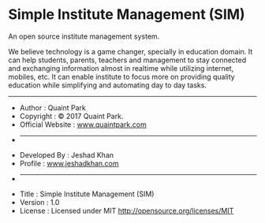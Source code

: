# Simple Institute Management (SIM)
An open source institute management system.

We believe technology is a game changer, specially in education domain. It can help students, parents, teachers and management to stay connected and exchanging information almost in realtime while utilizing internet, mobiles, etc. It can enable institute to focus more on providing quality education while simplifying and automating day to day tasks.

<hr />

 * Author               : Quaint Park
 * Copyright            : © 2017 Quaint Park.
 * Official Website     : www.quaintpark.com
 * ------------------------------------------------------------------------------
 * Developed By         : Jeshad Khan
 * Profile              : www.jeshadkhan.com
 * ------------------------------------------------------------------------------
 * Title                : Simple Institute Management (SIM)
 * Version              : 1.0
 * License              : Licensed under MIT <http://opensource.org/licenses/MIT>
